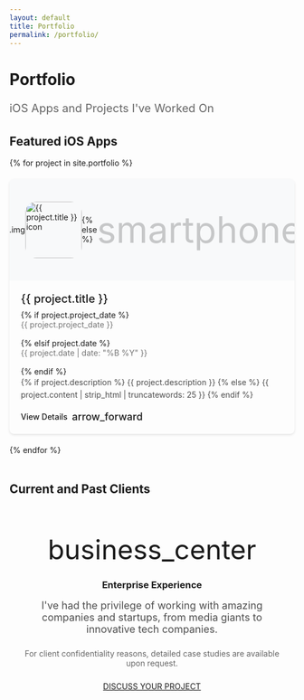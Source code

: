```yaml
--- 
layout: default
title: Portfolio
permalink: /portfolio/
---
```


# Portfolio

<p style="font-size: 20px; line-height: 28px; color: rgba(0,0,0,0.6); margin-bottom: 32px;">iOS Apps and Projects I've Worked On</p>

<style>
  .portfolio-grid {
    display: grid;
    grid-template-columns: repeat(auto-fill, minmax(280px, 1fr));
    gap: 20px;
    margin-bottom: 48px;
  }
  
  .portfolio-card {
    background: var(--md-surface);
    border-radius: 8px;
    overflow: hidden;
    box-shadow: 0 2px 4px rgba(0,0,0,0.1);
    transition: all 0.3s;
    cursor: pointer;
    text-decoration: none;
    color: inherit;
    display: block;
  }
  
  .portfolio-card:hover {
    box-shadow: 0 8px 16px rgba(0,0,0,0.15);
    transform: translateY(-4px);
  }
  
  .portfolio-image {
    width: 100%;
    height: 180px;
    background: #f8f9fa;
    display: flex;
    align-items: center;
    justify-content: center;
    overflow: hidden;
    position: relative;
  }
  
  .portfolio-image img {
    width: 100px;
    height: 100px;
    object-fit: contain;
    border-radius: 20px;
  }
  
  .portfolio-content {
    padding: 20px;
  }
  
  .portfolio-title {
    font-size: 20px;
    font-weight: 500;
    margin: 0 0 8px 0;
    color: var(--md-text-color);
  }
  
  .portfolio-date {
    font-size: 14px;
    color: rgba(0,0,0,0.54);
    margin-bottom: 16px;
  }
  
  .portfolio-description {
    color: rgba(0,0,0,0.7);
    line-height: 1.6;
    margin: 0;
  }
  
  .portfolio-arrow {
    color: var(--md-primary);
    font-size: 14px;
    font-weight: 500;
    margin-top: 16px;
    display: flex;
    align-items: center;
    gap: 8px;
  }
</style>

## Featured iOS Apps

<div class="portfolio-grid">
  {% for project in site.portfolio %}
    <a href="{{ project.url | relative_url }}" class="portfolio-card">
      <div class="portfolio-image">
        {% if project.img %}
          <img src="{{ project.img | relative_url }}" alt="{{ project.title }} icon">
        {% else %}
          <span class="material-icons" style="font-size: 64px; color: rgba(0,0,0,0.2);">smartphone</span>
        {% endif %}
      </div>
      <div class="portfolio-content">
        <h3 class="portfolio-title">{{ project.title }}</h3>
        {% if project.project_date %}
          <div class="portfolio-date">{{ project.project_date }}</div>
        {% elsif project.date %}
          <div class="portfolio-date">{{ project.date | date: "%B %Y" }}</div>
        {% endif %}
        <p class="portfolio-description">
          {% if project.description %}
            {{ project.description }}
          {% else %}
            {{ project.content | strip_html | truncatewords: 25 }}
          {% endif %}
        </p>
        <div class="portfolio-arrow">
          View Details
          <span class="material-icons" style="font-size: 18px;">arrow_forward</span>
        </div>
      </div>
    </a>
  {% endfor %}
</div>

## Current and Past Clients

<div class="card" style="text-align: center; padding: 48px 24px;">
  <span class="material-icons" style="font-size: 48px; color: var(--md-primary); margin-bottom: 16px;">business_center</span>
  <h3 style="margin-bottom: 16px;">Enterprise Experience</h3>
  <p style="font-size: 18px; color: rgba(0,0,0,0.7); max-width: 600px; margin: 0 auto 24px;">
    I've had the privilege of working with amazing companies and startups, from media giants to innovative tech companies.
  </p>
  <p style="color: rgba(0,0,0,0.6); margin-bottom: 24px;">
    For client confidentiality reasons, detailed case studies are available upon request.
  </p>
  <a href="mailto:michael.chung@databites.ca" class="btn btn-primary">DISCUSS YOUR PROJECT</a>
</div>